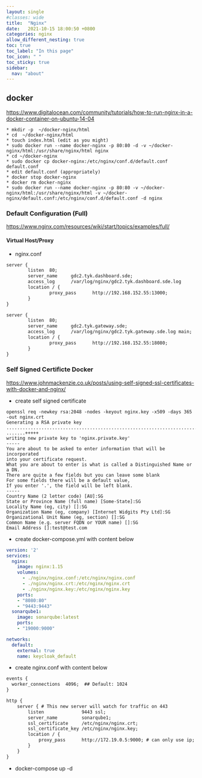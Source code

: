 ```yaml
---
layout: single
#classes: wide
title:  "Nginx"
date:   2021-10-15 18:00:50 +0800
categories: nginx
allow_different_nesting: true
toc: true
toc_label: "In this page"
toc_icon: " "
toc_sticky: true
sidebar:
  nav: "about"
---
```


## docker

<https://www.digitalocean.com/community/tutorials/how-to-run-nginx-in-a-docker-container-on-ubuntu-14-04>

	* mkdir -p  ~/docker-nginx/html
	* cd  ~/docker-nginx/html
	* touch index.html (edit as you might)
	* sudo docker run --name docker-nginx -p 80:80 -d -v ~/docker-nginx/html:/usr/share/nginx/html nginx
	* cd ~/docker-nginx
	* sudo docker cp docker-nginx:/etc/nginx/conf.d/default.conf default.conf
	* edit default.conf (appropriately)
	* docker stop docker-nginx
	* docker rm docker-nginx
	* sudo docker run --name docker-nginx -p 80:80 -v ~/docker-nginx/html:/usr/share/nginx/html -v ~/docker-nginx/default.conf:/etc/nginx/conf.d/default.conf -d nginx

### Default Configuration (Full)

<https://www.nginx.com/resources/wiki/start/topics/examples/full/>

#### Virtual Host/Proxy

* nginx.conf

```txt
server {
        listen  80;
        server_name     gdc2.tyk.dashboard.sde;
        access_log      /var/log/nginx/gdc2.tyk.dashboard.sde.log       main;
        location / {
                proxy_pass      http://192.168.152.55:13000;
        }
}
```

```txt
server {
        listen  80;
        server_name     gdc2.tyk.gateway.sde;
        access_log      /var/log/nginx/gdc2.tyk.gateway.sde.log main;
        location / {
                proxy_pass      http://192.168.152.55:18080;
        }
}
```

### Self Signed Certificte Docker

<https://www.johnmackenzie.co.uk/posts/using-self-signed-ssl-certificates-with-docker-and-nginx/>

* create self signed certificate

```ssh
openssl req -newkey rsa:2048 -nodes -keyout nginx.key -x509 -days 365 -out nginx.crt
Generating a RSA private key
........................................................................................+++++
.......+++++
writing new private key to 'nginx.private.key'
-----
You are about to be asked to enter information that will be incorporated
into your certificate request.
What you are about to enter is what is called a Distinguished Name or a DN.
There are quite a few fields but you can leave some blank
For some fields there will be a default value,
If you enter '.', the field will be left blank.
-----
Country Name (2 letter code) [AU]:SG
State or Province Name (full name) [Some-State]:SG
Locality Name (eg, city) []:SG
Organization Name (eg, company) [Internet Widgits Pty Ltd]:SG
Organizational Unit Name (eg, section) []:SG
Common Name (e.g. server FQDN or YOUR name) []:SG
Email Address []:test@test.com
```

* create docker-compose.yml with content below

```yaml
version: '2'
services:
  nginx:
    image: nginx:1.15
    volumes:
      - ./nginx/nginx.conf:/etc/nginx/nginx.conf
      - ./nginx/nginx.crt:/etc/nginx/nginx.crt
      - ./nginx/nginx.key:/etc/nginx/nginx.key
    ports:
    - "8080:80"
    - "9443:9443"
  sonarqube1:
    image: sonarqube:latest
    ports:
    - "19000:9000"

networks:
  default:
    external: true
    name: keycloak_default
```

* create nginx.conf with content below

```txt
events {
  worker_connections  4096;  ## Default: 1024
}

http {
    server { # This new server will watch for traffic on 443
        listen              9443 ssl;
        server_name         sonarqube1;
        ssl_certificate     /etc/nginx/nginx.crt;
        ssl_certificate_key /etc/nginx/nginx.key;
        location / {
            proxy_pass      http://172.19.0.5:9000; # can only use ip; get this ip by inspecting docker network
        }
    }
}
```

* docker-compose up -d
